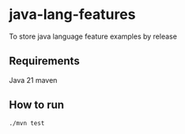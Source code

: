# java-lang-features
To store java language feature examples by release

## Requirements
Java 21
maven

## How to run
`./mvn test`
